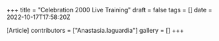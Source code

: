 +++
title = "Celebration 2000 Live Training"
draft = false
tags = []
date = 2022-10-17T17:58:20Z

[Article]
contributors = ["Anastasia.laguardia"]
gallery = []
+++
